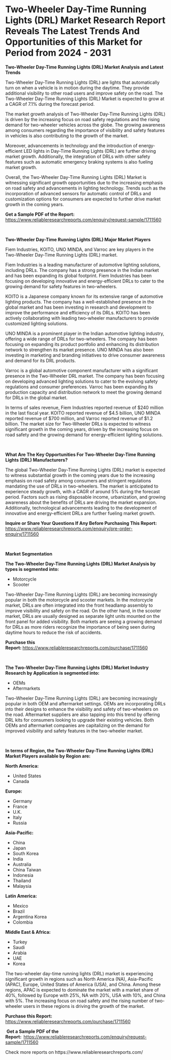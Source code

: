 <p><h1>Two-Wheeler Day-Time Running Lights (DRL) Market Research Report Reveals The Latest Trends And Opportunities of this Market for Period from 2024 - 2031</h1></p><p><strong>Two-Wheeler Day-Time Running Lights (DRL) Market Analysis and Latest Trends</strong></p>
<p><p>Two-Wheeler Day-Time Running Lights (DRL) are lights that automatically turn on when a vehicle is in motion during the daytime. They provide additional visibility to other road users and improve safety on the road. The Two-Wheeler Day-Time Running Lights (DRL) Market is expected to grow at a CAGR of 7.1% during the forecast period.</p><p>The market growth analysis of Two-Wheeler Day-Time Running Lights (DRL) is driven by the increasing focus on road safety regulations and the rising demand for two-wheeler vehicles across the globe. The growing awareness among consumers regarding the importance of visibility and safety features in vehicles is also contributing to the growth of the market.</p><p>Moreover, advancements in technology and the introduction of energy-efficient LED lights in Day-Time Running Lights (DRL) are further driving market growth. Additionally, the integration of DRLs with other safety features such as automatic emergency braking systems is also fueling market growth.</p><p>Overall, the Two-Wheeler Day-Time Running Lights (DRL) Market is witnessing significant growth opportunities due to the increasing emphasis on road safety and advancements in lighting technology. Trends such as the incorporation of advanced sensors for automatic control of DRLs and customization options for consumers are expected to further drive market growth in the coming years.</p></p>
<p><strong>Get a Sample PDF of the Report:&nbsp;</strong> <a href="https://www.reliableresearchreports.com/enquiry/request-sample/1711560">https://www.reliableresearchreports.com/enquiry/request-sample/1711560</a></p>
<p>&nbsp;</p>
<p><strong>Two-Wheeler Day-Time Running Lights (DRL) Major Market Players</strong></p>
<p><p>Fiem Industries, KOITO, UNO MINDA, and Varroc are key players in the Two-Wheeler Day-Time Running Lights (DRL) market. </p><p>Fiem Industries is a leading manufacturer of automotive lighting solutions, including DRLs. The company has a strong presence in the Indian market and has been expanding its global footprint. Fiem Industries has been focusing on developing innovative and energy-efficient DRLs to cater to the growing demand for safety features in two-wheelers.</p><p>KOITO is a Japanese company known for its extensive range of automotive lighting products. The company has a well-established presence in the global market and has been investing in research and development to improve the performance and efficiency of its DRLs. KOITO has been actively collaborating with leading two-wheeler manufacturers to provide customized lighting solutions.</p><p>UNO MINDA is a prominent player in the Indian automotive lighting industry, offering a wide range of DRLs for two-wheelers. The company has been focusing on expanding its product portfolio and enhancing its distribution network to strengthen its market presence. UNO MINDA has also been investing in marketing and branding initiatives to drive consumer awareness and demand for its DRL products.</p><p>Varroc is a global automotive component manufacturer with a significant presence in the Two-Wheeler DRL market. The company has been focusing on developing advanced lighting solutions to cater to the evolving safety regulations and consumer preferences. Varroc has been expanding its production capacity and distribution network to meet the growing demand for DRLs in the global market.</p><p>In terms of sales revenue, Fiem Industries reported revenue of $240 million in the last fiscal year. KOITO reported revenue of $4.5 billion, UNO MINDA reported revenue of $700 million, and Varroc reported revenue of $1.2 billion. The market size for Two-Wheeler DRLs is expected to witness significant growth in the coming years, driven by the increasing focus on road safety and the growing demand for energy-efficient lighting solutions.</p></p>
<p>&nbsp;</p>
<p><strong>What Are The Key Opportunities For Two-Wheeler Day-Time Running Lights (DRL) Manufacturers?</strong></p>
<p><p>The global Two-Wheeler Day-Time Running Lights (DRL) market is expected to witness substantial growth in the coming years due to the increasing emphasis on road safety among consumers and stringent regulations mandating the use of DRLs in two-wheelers. The market is anticipated to experience steady growth, with a CAGR of around 5% during the forecast period. Factors such as rising disposable income, urbanization, and growing awareness about the benefits of DRLs are driving the market expansion. Additionally, technological advancements leading to the development of innovative and energy-efficient DRLs are further fueling market growth.</p></p>
<p><strong>Inquire or Share Your Questions If Any Before Purchasing This Report:</strong> <a href="https://www.reliableresearchreports.com/enquiry/pre-order-enquiry/1711560">https://www.reliableresearchreports.com/enquiry/pre-order-enquiry/1711560</a></p>
<p>&nbsp;</p>
<p><strong>Market Segmentation</strong></p>
<p><strong>The Two-Wheeler Day-Time Running Lights (DRL) Market Analysis by types is segmented into:</strong></p>
<p><ul><li>Motorcycle</li><li>Scooter</li></ul></p>
<p><p>Two-Wheeler Day-Time Running Lights (DRL) are becoming increasingly popular in both the motorcycle and scooter markets. In the motorcycle market, DRLs are often integrated into the front headlamp assembly to improve visibility and safety on the road. On the other hand, in the scooter market, DRLs are usually designed as separate light units mounted on the front panel for added visibility. Both markets are seeing a growing demand for DRLs as more riders recognize the importance of being seen during daytime hours to reduce the risk of accidents.</p></p>
<p><strong>Purchase this Report:&nbsp;</strong><a href="https://www.reliableresearchreports.com/purchase/1711560">https://www.reliableresearchreports.com/purchase/1711560</a></p>
<p>&nbsp;</p>
<p><strong>The Two-Wheeler Day-Time Running Lights (DRL) Market Industry Research by Application is segmented into:</strong></p>
<p><ul><li>OEMs</li><li>Aftermarkets</li></ul></p>
<p><p>Two-Wheeler Day-Time Running Lights (DRL) are becoming increasingly popular in both OEM and aftermarket settings. OEMs are incorporating DRLs into their designs to enhance the visibility and safety of two-wheelers on the road. Aftermarket suppliers are also tapping into this trend by offering DRL kits for consumers looking to upgrade their existing vehicles. Both OEMs and aftermarket companies are capitalizing on the demand for improved visibility and safety features in the two-wheeler market.</p></p>
<p>&nbsp;</p>
<p><strong>In terms of Region, the Two-Wheeler Day-Time Running Lights (DRL) Market Players available by Region are:</strong></p>
<p>
    <p> <strong> North America: </strong>
        <ul>
            <li>United States</li>
            <li>Canada</li>
        </ul>
        </p> 
    <p> <strong> Europe: </strong>
        <ul>
            <li>Germany</li>
            <li>France</li>
            <li>U.K.</li>
            <li>Italy</li>
            <li>Russia</li>
        </ul>
        </p> 
    <p> <strong> Asia-Pacific: </strong>
        <ul>
            <li>China</li>
            <li>Japan</li>
            <li>South Korea</li>
            <li>India</li>
            <li>Australia</li>
            <li>China Taiwan</li>
            <li>Indonesia</li>
            <li>Thailand</li>
            <li>Malaysia</li>
        </ul>
        </p> 
    <p> <strong> Latin America: </strong>
        <ul>
            <li>Mexico</li>
            <li>Brazil</li>
            <li>Argentina Korea</li>
            <li>Colombia</li>
        </ul>
        </p> 
    <p> <strong> Middle East & Africa: </strong>
        <ul>
            <li>Turkey</li>
            <li>Saudi</li>
            <li>Arabia</li>
            <li>UAE</li>
            <li>Korea</li>
        </ul>
    </p>
    </p>
<p><p>The two-wheeler day-time running lights (DRL) market is experiencing significant growth in regions such as North America (NA), Asia-Pacific (APAC), Europe, United States of America (USA), and China. Among these regions, APAC is expected to dominate the market with a market share of 40%, followed by Europe with 25%, NA with 20%, USA with 10%, and China with 5%. The increasing focus on road safety and the rising number of two-wheeler users in these regions is driving the growth of the market.</p></p>
<p><strong>Purchase this Report: </strong><a href="https://www.reliableresearchreports.com/purchase/1711560">https://www.reliableresearchreports.com/purchase/1711560</a></p>
<p>&nbsp;<strong>Get a Sample PDF of the Report:&nbsp;&nbsp;</strong><a href="https://www.reliableresearchreports.com/enquiry/request-sample/1711560">https://www.reliableresearchreports.com/enquiry/request-sample/1711560</a></p>
<p><strong></strong></p>
<p>Check more reports on https://www.reliableresearchreports.com/</p>